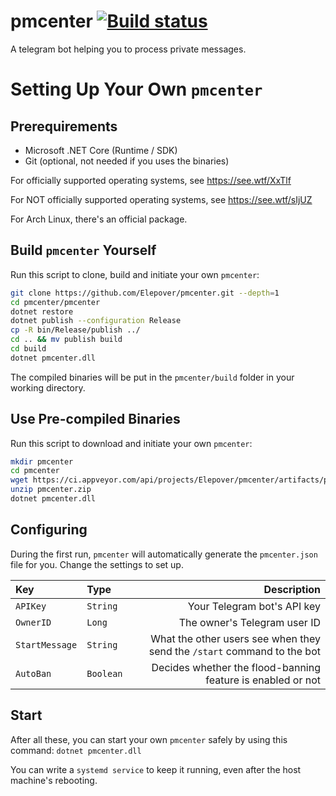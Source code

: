 # pmcenter [![Build status](https://ci.appveyor.com/api/projects/status/gmbdiackw0563980?svg=true)](https://ci.appveyor.com/project/Elepover/pmcenter)

A telegram bot helping you to process private messages.

# Setting Up Your Own `pmcenter`

## Prerequirements

- Microsoft .NET Core (Runtime / SDK)
- Git (optional, not needed if you uses the binaries)

For officially supported operating systems, see https://see.wtf/XxTlf

For NOT officially supported operating systems, see https://see.wtf/sIjUZ

For Arch Linux, there's an official package.

## Build `pmcenter` Yourself

Run this script to clone, build and initiate your own `pmcenter`:

```bash
git clone https://github.com/Elepover/pmcenter.git --depth=1
cd pmcenter/pmcenter
dotnet restore
dotnet publish --configuration Release
cp -R bin/Release/publish ../
cd .. && mv publish build
cd build
dotnet pmcenter.dll
```

The compiled binaries will be put in the `pmcenter/build` folder in your working directory.

## Use Pre-compiled Binaries

Run this script to download and initiate your own `pmcenter`:

```bash
mkdir pmcenter
cd pmcenter
wget https://ci.appveyor.com/api/projects/Elepover/pmcenter/artifacts/pmcenter.zip
unzip pmcenter.zip
dotnet pmcenter.dll
```

## Configuring

During the first run, `pmcenter` will automatically generate the `pmcenter.json` file for you. Change the settings to set up.

| Key | Type | Description |
| :---- | :----- | ----:|
| `APIKey` | `String` | Your Telegram bot's API key |
| `OwnerID` | `Long` | The owner's Telegram user ID |
| `StartMessage` | `String` | What the other users see when they send the `/start` command to the bot |
| `AutoBan` | `Boolean` | Decides whether the flood-banning feature is enabled or not |

## Start

After all these, you can start your own `pmcenter` safely by using this command:
`dotnet pmcenter.dll`

You can write a `systemd service` to keep it running, even after the host machine's rebooting.
